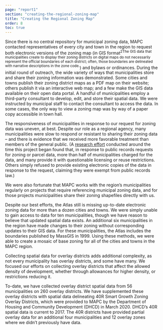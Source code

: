 ```yaml
---
page: "report1"
section: "creating-the-regional-zoning-map"
title: "Creating the Regional Zoning Map"
order: 8
toc: true
---
```

Since there is no central repository for municipal zoning data, MAPC contacted representatives of every city and town in the region to request both electronic versions of the zoning map (in <span class="footnote">GIS format<sup class="superscript">2<span class="tooltip">The GIS data that municipalities create to display their zoning districts on digital maps do not necessarily represent the official boundaries of each district; often, those boundaries are delineated with narrative descriptions in the zone code.</span></sup></span>) and bylaws or ordinances. During the initial round of outreach, the wide variety of ways that municipalities store and share their zoning information was demonstrated. Some cities and towns publish their zoning district maps as a PDF map on their website; others publish it via an interactive web map; and a few make the GIS data available on their open data portal. A handful of municipalities employ a third-party consultant to develop, edit, and store their spatial data. We were instructed by municipal staff to contact the consultant to access the data. In some cases, the only way to view a zoning map was by way of a paper copy accessible in town hall.

The responsiveness of municipalities in response to our request for zoning data was uneven, at best. Despite our role as a regional agency, many municipalities were slow to respond or resistant to sharing their zoning data – and there is evidence that we received more favorable treatment than members of the general public. (A <a href="http://www-personal.umich.edu/~rgoodspe/papers/Goodspeed23_2_0.pdf" class="report-section__link">research effort</a> conducted around the time this project began found that, in response to public records requests for zoning or parcel data, more than half of municipalities charged for the data, and many provide it with questionable licensing or reuse restrictions. Others simply refused to provide existing electronic copies of the data in response to the request, claiming they were exempt from public records law.)

We were also fortunate that MAPC works with the region’s municipalities regularly on projects that require referencing municipal zoning data, and for those projects municipalities share their zoning shapefiles directly with us.

Despite our best efforts, the Atlas still is missing up-to-date electronic zoning data for more than a dozen cities and towns. We were simply unable to gain access to data for ten municipalities, though we have reason to believe that updated spatial data exists. An additional six municipalities in the region have made changes to their zoning without corresponding updates to their GIS data. For these municipalities, the Atlas includes the boundaries published by MassGIS in 1999. Using these methods, we were able to create a mosaic of base zoning for all of the cities and towns in the MAPC region.

Collecting spatial data for overlay districts adds additional complexity, as not every municipality has overlay districts, and some have many. We focused our efforts on collecting overlay districts that affect the allowed density of development, whether through allowances for higher density, or restrictions reducing it.

To-date, we have collected overlay district spatial data from 56 municipalities on 260 overlay districts. We have supplemented these overlay districts with spatial data delineating 40R Smart Growth Zoning Overlay Districts, which were provided to MAPC by the Department of Housing and Community Development (DHCD) in March 2020. DHCD’s 40R spatial data is current to 2017. The 40R districts have provided partial overlay data for an additional four municipalities and 12 overlay zones where we didn’t previously have data.